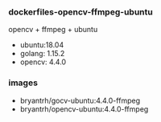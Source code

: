 ### dockerfiles-opencv-ffmpeg-ubuntu

opencv + ffmpeg + ubuntu 

+ ubuntu:18.04
+ golang: 1.15.2
+ opencv: 4.4.0

### images
+ bryantrh/gocv-ubuntu:4.4.0-ffmpeg
+ bryantrh/opencv-ubuntu:4.4.0-ffmpeg
